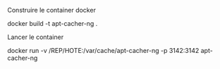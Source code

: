 Construire le container docker

docker build -t apt-cacher-ng .


Lancer le container

docker run -v /REP/HOTE:/var/cache/apt-cacher-ng -p 3142:3142 apt-cacher-ng
